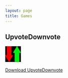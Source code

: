 ```yaml
---
layout: page
title: Games
---
```


## UpvoteDownvote
<img src="/Icon/UpvoteDownvote_icon.png" style="height:50px; width:50px;">

[Download UpvoteDownvote](Games/UpvoteDownvote_1.0.apk)
